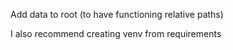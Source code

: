 Add data to root (to have functioning relative paths)

I also recommend creating venv from requirements